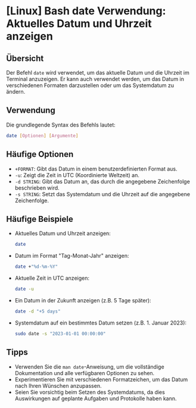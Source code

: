 # [Linux] Bash date Verwendung: Aktuelles Datum und Uhrzeit anzeigen

## Übersicht
Der Befehl `date` wird verwendet, um das aktuelle Datum und die Uhrzeit im Terminal anzuzeigen. Er kann auch verwendet werden, um das Datum in verschiedenen Formaten darzustellen oder um das Systemdatum zu ändern.

## Verwendung
Die grundlegende Syntax des Befehls lautet:

```bash
date [Optionen] [Argumente]
```

## Häufige Optionen
- `+FORMAT`: Gibt das Datum in einem benutzerdefinierten Format aus.
- `-u`: Zeigt die Zeit in UTC (Koordinierte Weltzeit) an.
- `-d STRING`: Gibt das Datum an, das durch die angegebene Zeichenfolge beschrieben wird.
- `-s STRING`: Setzt das Systemdatum und die Uhrzeit auf die angegebene Zeichenfolge.

## Häufige Beispiele
- Aktuelles Datum und Uhrzeit anzeigen:
    ```bash
    date
    ```

- Datum im Format "Tag-Monat-Jahr" anzeigen:
    ```bash
    date +"%d-%m-%Y"
    ```

- Aktuelle Zeit in UTC anzeigen:
    ```bash
    date -u
    ```

- Ein Datum in der Zukunft anzeigen (z.B. 5 Tage später):
    ```bash
    date -d "+5 days"
    ```

- Systemdatum auf ein bestimmtes Datum setzen (z.B. 1. Januar 2023):
    ```bash
    sudo date -s "2023-01-01 00:00:00"
    ```

## Tipps
- Verwenden Sie die `man date`-Anweisung, um die vollständige Dokumentation und alle verfügbaren Optionen zu sehen.
- Experimentieren Sie mit verschiedenen Formatzeichen, um das Datum nach Ihren Wünschen anzupassen.
- Seien Sie vorsichtig beim Setzen des Systemdatums, da dies Auswirkungen auf geplante Aufgaben und Protokolle haben kann.